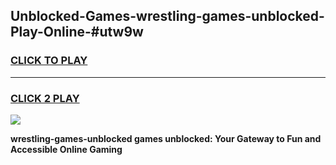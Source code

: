 
## Unblocked-Games-wrestling-games-unblocked-Play-Online-#utw9w
<h3>
<a href="https://premium.freeplayer.one?title=wrestling-games-unblocked&ref=27F">CLICK TO PLAY</a></h3>
<hr>

<h3>
<a href="https://premium.freeplayer.one?title=wrestling-games-unblocked&ref=27F">CLICK 2 PLAY</a>
  
</h3>

<a href="https://premium.freeplayer.one?title=wrestling-games-unblocked&ref=27F"><img src="https://clearcache.store/games.png"></a>


**wrestling-games-unblocked games unblocked: Your Gateway to Fun and Accessible Online Gaming**
